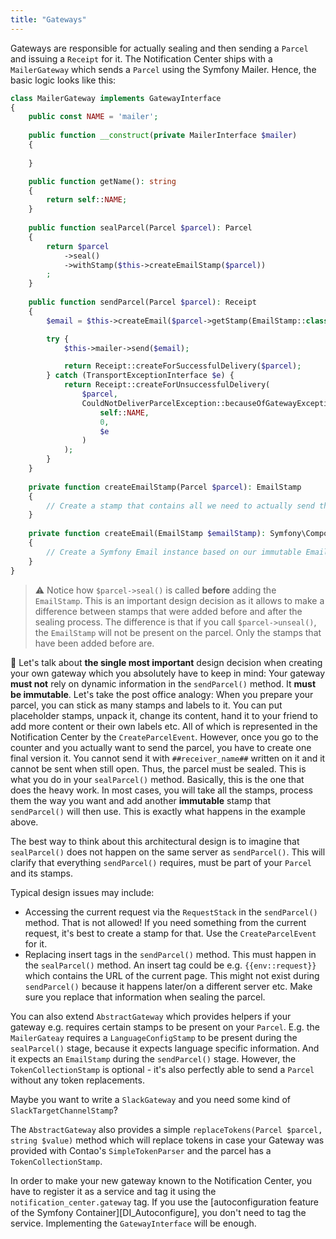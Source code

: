 ```yaml
---
title: "Gateways"
---
```


Gateways are responsible for actually sealing and then sending a `Parcel` and issuing a `Receipt` for it.
The Notification Center ships with a `MailerGateway` which sends a `Parcel` using the Symfony Mailer.
Hence, the basic logic looks like this:

```php
class MailerGateway implements GatewayInterface
{
    public const NAME = 'mailer';
    
    public function __construct(private MailerInterface $mailer) 
    {
    
    }

    public function getName(): string
    {
        return self::NAME;
    }
    
    public function sealParcel(Parcel $parcel): Parcel
    {
        return $parcel
            ->seal()
            ->withStamp($this->createEmailStamp($parcel))
        ;
    }
    
    public function sendParcel(Parcel $parcel): Receipt
    {
        $email = $this->createEmail($parcel->getStamp(EmailStamp::class));

        try {
            $this->mailer->send($email);

            return Receipt::createForSuccessfulDelivery($parcel);
        } catch (TransportExceptionInterface $e) {
            return Receipt::createForUnsuccessfulDelivery(
                $parcel,
                CouldNotDeliverParcelException::becauseOfGatewayException(
                    self::NAME,
                    0,
                    $e
                )
            );
        }
    }
    
    private function createEmailStamp(Parcel $parcel): EmailStamp
    {
        // Create a stamp that contains all we need to actually send the e-mail
    }
    
    private function createEmail(EmailStamp $emailStamp): Symfony\Component\Mime\Email
    {
        // Create a Symfony Email instance based on our immutable EmailStamp
    }
}
```

> ⚠️ Notice how `$parcel->seal()` is called **before** adding the `EmailStamp`. This is an important design decision
> as it allows to make a difference between stamps that were added before and after the sealing process. The difference
> is that if you call `$parcel->unseal()`, the `EmailStamp` will not be present on the parcel. Only the stamps that have
> been added before are.

🚨 Let's talk about **the single most important** design decision when creating your own gateway which you
absolutely have to keep in mind: Your gateway **must not** rely on dynamic information in the `sendParcel()`
method. It **must be immutable**. Let's take the post office analogy: When you prepare your parcel, you can stick as many stamps and labels to
it. You can put placeholder stamps, unpack it, change its content, hand it to your friend to add more content or their own
labels etc. All of which is represented in the Notification Center by the `CreateParcelEvent`. However,
once you go to the counter and you actually want to send the parcel, you have to create one final version it. You cannot send it with `##receiver_name##` written on it and it cannot be sent when still open.
Thus, the parcel must be sealed. This is what you do in your `sealParcel()` method. Basically, this
is the one that does the heavy work. In most cases, you will take all the stamps, process them the way you want and
add another **immutable** stamp that `sendParcel()` will then use. This is exactly what happens in the example above.

The best way to think about this architectural design is to imagine that `sealParcel()` does not happen on the
same server as `sendParcel()`. This will clarify that everything `sendParcel()` requires, must be part of your
`Parcel` and its stamps.

Typical design issues may include:

* Accessing the current request via the `RequestStack` in the `sendParcel()` method. That is not allowed! If you
  need something from the current request, it's best to create a stamp for that. Use the `CreateParcelEvent` for it.
* Replacing insert tags in the `sendParcel()` method. This must happen in the `sealParcel()` method. An insert tag
  could be e.g. `{{env::request}}` which contains the URL of the current page. This might not exist during `sendParcel()`
  because it happens later/on a different server etc. Make sure you replace that information when sealing the parcel.

You can also extend `AbstractGateway` which provides helpers if your gateway e.g. requires certain stamps
to be present on your `Parcel`. E.g. the `MailerGateay` requires a `LanguageConfigStamp` to be present during the
`sealParcel()` stage, because it expects language specific information. And it expects an `EmailStamp` during
the `sendParcel()` stage. However, the `TokenCollectionStamp` is optional - it's also perfectly able
to send a `Parcel` without any token replacements.

Maybe you want to write a `SlackGateway` and you need some kind of `SlackTargetChannelStamp`?

The `AbstractGateway` also provides a simple `replaceTokens(Parcel $parcel, string $value)` method which will replace
tokens in case your Gateway was provided with Contao's `SimpleTokenParser` and the parcel has a `TokenCollectionStamp`.

In order to make your new gateway known to the Notification Center, you have to register it as a
service and tag it using the `notification_center.gateway` tag. If you use the [autoconfiguration
feature of the Symfony Container][DI_Autoconfigure], you don't need to tag the service. Implementing the
`GatewayInterface` will be enough.